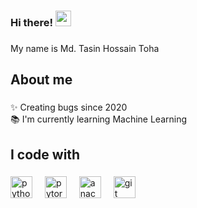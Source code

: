 ### Hi there! <img src="https://emojis.slackmojis.com/emojis/images/1536351075/4594/blob-wave.gif" width="25"/>

###

<p align="left">My name is Md. Tasin Hossain Toha </p>

###

<h2 align="left">About me</h2>

###

<p align="left">✨ Creating bugs since 2020<br>📚 I'm currently learning Machine Learning</p>

###

<h2 align="left">I code with</h2>

###

<div align="left">
  <img src="https://cdn.jsdelivr.net/gh/devicons/devicon/icons/python/python-original.svg" height="35" alt="python logo"  />
  <img width="12" />
  <img src="https://cdn.jsdelivr.net/gh/devicons/devicon/icons/pytorch/pytorch-original.svg" height="35" alt="pytorch logo"  />
  <img width="12" />
  <img src="https://cdn.jsdelivr.net/gh/devicons/devicon/icons/anaconda/anaconda-original.svg" height="35" alt="anaconda logo"  />
  <img width="12" />
  <img src="https://cdn.jsdelivr.net/gh/devicons/devicon/icons/git/git-original.svg" height="35" alt="git logo"  />
</div>
